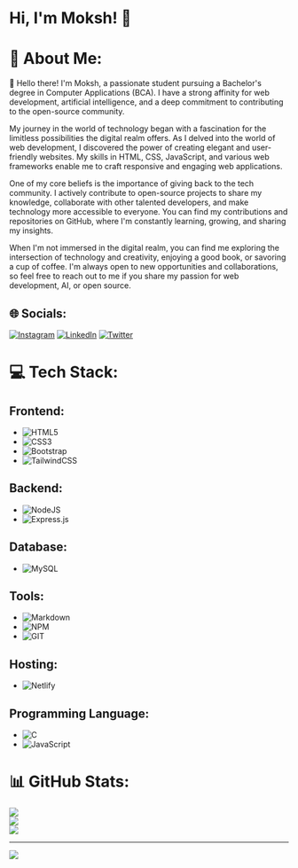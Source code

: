 # Hi, I'm Moksh! 👋

# 💫 About Me:
🌱 Hello there! I'm Moksh, a passionate student pursuing a Bachelor's degree in Computer Applications (BCA). I have a strong affinity for web development, artificial intelligence, and a deep commitment to contributing to the open-source community.

My journey in the world of technology began with a fascination for the limitless possibilities the digital realm offers. As I delved into the world of web development, I discovered the power of creating elegant and user-friendly websites. My skills in HTML, CSS, JavaScript, and various web frameworks enable me to craft responsive and engaging web applications.

One of my core beliefs is the importance of giving back to the tech community. I actively contribute to open-source projects to share my knowledge, collaborate with other talented developers, and make technology more accessible to everyone. You can find my contributions and repositories on GitHub, where I'm constantly learning, growing, and sharing my insights.

When I'm not immersed in the digital realm, you can find me exploring the intersection of technology and creativity, enjoying a good book, or savoring a cup of coffee. I'm always open to new opportunities and collaborations, so feel free to reach out to me if you share my passion for web development, AI, or open source.

## 🌐 Socials:
[![Instagram](https://img.shields.io/badge/Instagram-%23E4405F.svg?logo=Instagram&logoColor=white)](https://instagram.com/realignotus)
[![LinkedIn](https://img.shields.io/badge/LinkedIn-%230077B5.svg?logo=linkedin&logoColor=white)](https://linkedin.com/in/moksh-vankar-83329b273)
[![Twitter](https://img.shields.io/badge/Twitter-%231DA1F2.svg?logo=Twitter&logoColor=white)](https://twitter.com/MokshSutaria)

# 💻 Tech Stack:
## Frontend:
- ![HTML5](https://img.shields.io/badge/html5-%23E34F26.svg?style=for-the-badge&logo=html5&logoColor=white)
- ![CSS3](https://img.shields.io/badge/css3-%231572B6.svg?style=for-the-badge&logo=css3&logoColor=white)
- ![Bootstrap](https://img.shields.io/badge/bootstrap-%23563D7C.svg?style=for-the-badge&logo=bootstrap&logoColor=white)
- ![TailwindCSS](https://img.shields.io/badge/tailwindcss-%2338B2AC.svg?style=for-the-badge&logo=tailwind-css&logoColor=white)

## Backend:
- ![NodeJS](https://img.shields.io/badge/node.js-6DA55F?style=for-the-badge&logo=node.js&logoColor=white)
- ![Express.js](https://img.shields.io/badge/express.js-%23404d59.svg?style=for-the-badge&logo=express&logoColor=%2361DAFB)

## Database:
- ![MySQL](https://img.shields.io/badge/mysql-%2300f.svg?style=for-the-badge&logo=mysql&logoColor=white)

## Tools:
- ![Markdown](https://img.shields.io/badge/markdown-%23000000.svg?style=for-the-badge&logo=markdown&logoColor=white)
- ![NPM](https://img.shields.io/badge/NPM-%23000000.svg?style=for-the-badge&logo=npm&logoColor=white)
- ![GIT](https://img.shields.io/badge/Git-fc6d26?style=for-the-badge&logo=git&logoColor=white)

## Hosting:
- ![Netlify](https://img.shields.io/badge/netlify-%23000000.svg?style=for-the-badge&logo=netlify&logoColor=#00C7B7)

## Programming Language:
- ![C](https://img.shields.io/badge/c-%2300599C.svg?style=for-the-badge&logo=c&logoColor=white)
- ![JavaScript](https://img.shields.io/badge/javascript-%23323330.svg?style=for-the-badge&logo=javascript&logoColor=%23F7DF1E)

# 📊 GitHub Stats:
![](https://github-readme-stats.vercel.app/api?username=ignoTusX7&theme=city_light&hide_border=false&include_all_commits=true&count_private=false)
<br/>
![](https://github-readme-streak-stats.herokuapp.com/?user=ignoTusX7&theme=city_light&hide_border=false)
<br/>
![](https://github-readme-stats.vercel.app/api/top-langs/?username=ignoTusX7&theme=city_light&hide_border=false&include_all_commits=true&count_private=false&layout=compact)

---
[![](https://visitcount.itsvg.in/api?id=ignoTusX7&icon=0&color=0)](https://visitcount.itsvg.in)
